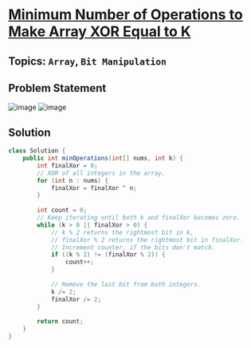# [Minimum Number of Operations to Make Array XOR Equal to K](https://leetcode.com/problems/minimum-number-of-operations-to-make-array-xor-equal-to-k/description/)
## Topics: `Array`, `Bit Manipulation`
## Problem Statement
![image](https://github.com/SiddhantKumarMaurya/LeetCode_Questions/assets/107787014/0c09a2f9-878f-4cfc-9591-09de0f0b1a64)
![image](https://github.com/SiddhantKumarMaurya/LeetCode_Questions/assets/107787014/1a5d7b52-a7bb-4523-a163-f79436cf54c9)
## Solution
```java
class Solution {
    public int minOperations(int[] nums, int k) {
        int finalXor = 0;
        // XOR of all integers in the array.
        for (int n : nums) {
            finalXor = finalXor ^ n;
        }
        
        int count = 0;
        // Keep iterating until both k and finalXor becomes zero.
        while (k > 0 || finalXor > 0) {
            // k % 2 returns the rightmost bit in k,
            // finalXor % 2 returns the rightmost bit in finalXor.
            // Increment counter, if the bits don't match.
            if ((k % 2) != (finalXor % 2)) {
                count++;
            }
            
            // Remove the last bit from both integers.
            k /= 2;
            finalXor /= 2;
        }
        
        return count;
    }
}
```
